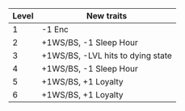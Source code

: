 
| Level | New traits                        |
| ----- | --------------------------------- |
| 1     | -1 Enc                            |
| 2     | +1WS/BS, -1 Sleep Hour            |
| 3     | +1WS/BS, -LVL hits to dying state |
| 4     | +1WS/BS, -1 Sleep Hour            |
| 5     | +1WS/BS, +1 Loyalty               |
| 6     | +1WS/BS, +1 Loyalty               |

